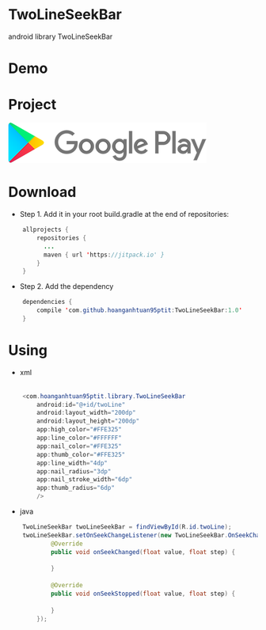 # TwoLineSeekBar

android library TwoLineSeekBar

# Demo

# Project

 [<img src="/store/Store.png">](https://play.google.com/store/apps/details?id=com.hoanganhtuan01101995.camdoc)

# Download

* Step 1. Add it in your root build.gradle at the end of repositories:
```java
    allprojects {
        repositories {
          ...
          maven { url 'https://jitpack.io' }
        }
    }
```
* Step 2. Add the dependency
```java
    dependencies {
        compile 'com.github.hoanganhtuan95ptit:TwoLineSeekBar:1.0'
    }
```

# Using

* xml

```java
    
    <com.hoanganhtuan95ptit.library.TwoLineSeekBar
        android:id="@+id/twoLine"
        android:layout_width="200dp"
        android:layout_height="200dp"
        app:high_color="#FFE325"
        app:line_color="#FFFFFF"
        app:nail_color="#FFE325"
        app:thumb_color="#FFE325"
        app:line_width="4dp"
        app:nail_radius="3dp"
        app:nail_stroke_width="6dp"
        app:thumb_radius="6dp"
        />
```

* java

```java
    TwoLineSeekBar twoLineSeekBar = findViewById(R.id.twoLine);
    twoLineSeekBar.setOnSeekChangeListener(new TwoLineSeekBar.OnSeekChangeListener() {
            @Override
            public void onSeekChanged(float value, float step) {

            }

            @Override
            public void onSeekStopped(float value, float step) {

            }
        });
```


